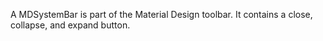 A MDSystemBar is part of the Material Design toolbar. It contains a close, collapse, and expand button.

